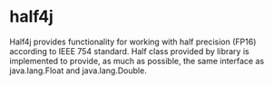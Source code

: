 # half4j
Half4j provides functionality for working with half precision (FP16) according to IEEE 754 standard. 
Half class provided by library is implemented to provide, as much as possible, the same interface as java.lang.Float and java.lang.Double.
